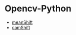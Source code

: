 # Opencv-Python

- [meanShift](https://github.com/yonghankim/opencv-python/blob/master/utils/meanshift.py)
- [camShift](https://github.com/yonghankim/opencv-python/blob/master/utils/camshift.py)
